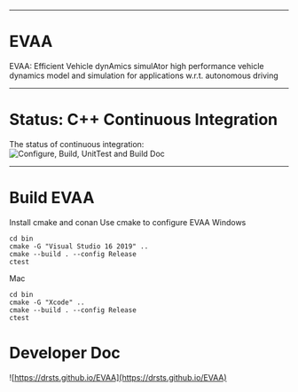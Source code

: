 ***
# EVAA  
EVAA: Efficient Vehicle dynAmics simulAtor
high performance vehicle dynamics model and simulation for applications 
w.r.t. autonomous driving
***
# Status: C++ Continuous Integration   
The status of continuous integration:
![Configure, Build, UnitTest and Build Doc](https://github.com/DrStS/EVAA/workflows/Configure,%20Build,%20UnitTest%20and%20Build%20Doc/badge.svg)  
***
# Build EVAA  
Install cmake and conan
Use cmake to configure EVAA
Windows 
```console
cd bin
cmake -G "Visual Studio 16 2019" ..
cmake --build . --config Release
ctest
```
Mac
```console
cd bin
cmake -G "Xcode" ..
cmake --build . --config Release
ctest
```
# Developer Doc
![https://drsts.github.io/EVAA](https://drsts.github.io/EVAA)
